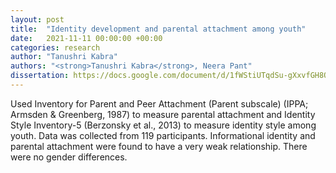 ```yaml
---
layout: post
title:  "Identity development and parental attachment among youth"
date:   2021-11-11 00:00:00 +00:00
categories: research
author: "Tanushri Kabra"
authors: "<strong>Tanushri Kabra</strong>, Neera Pant"
dissertation: https://docs.google.com/document/d/1fWStiUTqdSu-gXxvfGH8OxNNoy0480KM/edit?usp=sharing&ouid=117064581231813759503&rtpof=true&sd=true
---
```

Used Inventory for Parent and Peer Attachment (Parent subscale) (IPPA; Armsden & Greenberg, 1987) to measure parental attachment and Identity Style Inventory-5 (Berzonsky et al., 2013) to measure identity style among youth. Data was collected from 119 participants. Informational identity and parental attachment were found to have a very weak relationship. There were no gender differences.